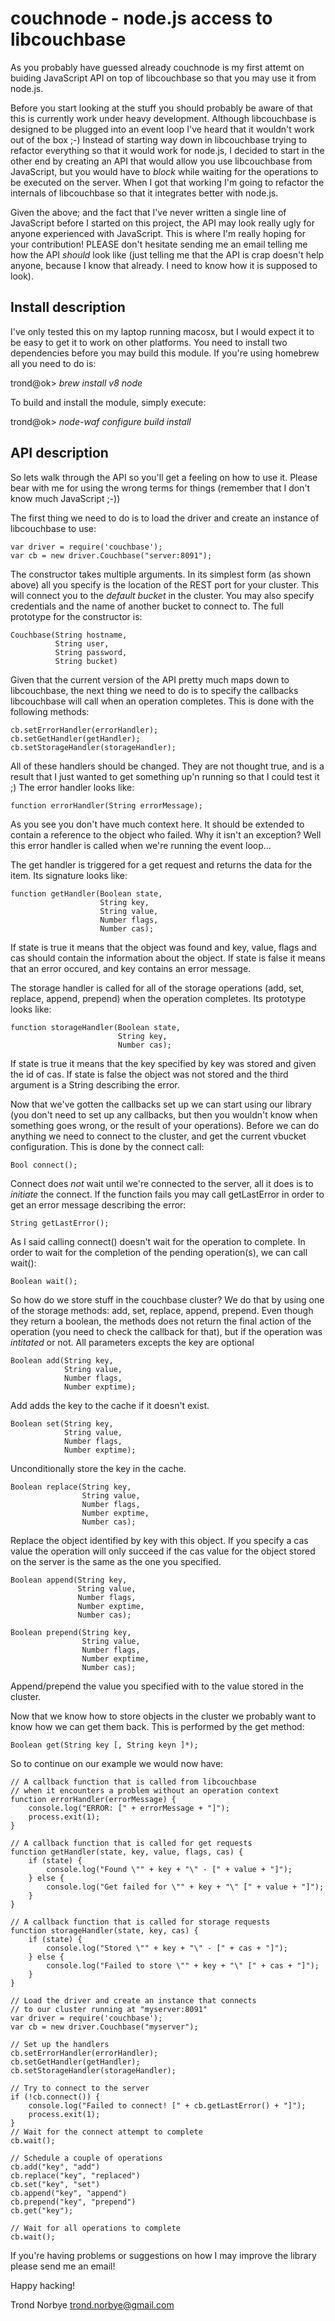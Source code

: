 couchnode - node.js access to libcouchbase
==========================================

As you probably have guessed already couchnode is my first attemt on
buiding JavaScript API on top of libcouchbase so that you may use it
from node.js.

Before you start looking at the stuff you should probably be aware of
that this is currently work under heavy development. Although
libcouchbase is designed to be plugged into an event loop I've heard
that it wouldn't work out of the box ;-) Instead of starting way down
in libcouchbase trying to refactor everything so that it would work
for node.js, I decided to start in the other end by creating an API
that would allow you use libcouchbase from JavaScript, but you would
have to _block_ while waiting for the operations to be executed on the
server. When I got that working I'm going to refactor the internals
of libcouchbase so that it integrates better with node.js.

Given the above; and the fact that I've never written a single line of
JavaScript before I started on this project, the API may look really
ugly for anyone experienced with JavaScript. This is where I'm really
hoping for your contribution! PLEASE don't hesitate sending me an
email telling me how the API _should_ look like (just telling me that
the API is crap doesn't help anyone, because I know that already. I
need to know how it is supposed to look).

Install description
-------------------

I've only tested this on my laptop running macosx, but I would expect
it to be easy to get it to work on other platforms. You need to
install two dependencies before you may build this module. If you're
using homebrew all you need to do is:

   trond@ok> *brew install v8 node*

To build and install the module, simply execute:

   trond@ok> *node-waf configure build install*

API description
---------------

So lets walk through the API so you'll get a feeling on how to use
it. Please bear with me for using the wrong terms for things (remember
that I don't know much JavaScript ;-))

The first thing we need to do is to load the driver and create an
instance of libcouchbase to use:

    var driver = require('couchbase');
    var cb = new driver.Couchbase("server:8091");

The constructor takes multiple arguments. In its simplest form (as
shown above) all you specify is the location of the REST port for your
cluster. This will connect you to the *default bucket* in the
cluster. You may also specify credentials and the name of another
bucket to connect to. The full prototype for the constructor is:

    Couchbase(String hostname,
              String user,
              String password,
              String bucket)

Given that the current version of the API pretty much maps down to
libcouchbase, the next thing we need to do is to specify the callbacks
libcouchbase will call when an operation completes. This is done with
the following methods:

    cb.setErrorHandler(errorHandler);
    cb.setGetHandler(getHandler);
    cb.setStorageHandler(storageHandler);

All of these handlers should be changed. They are not thought true,
and is a result that I just wanted to get something up'n running so
that I could test it ;) The error handler looks
like:

    function errorHandler(String errorMessage);

As you see you don't have much context here. It should be extended to
contain a reference to the object who failed. Why it isn't an
exception? Well this error handler is called when we're running the
event loop...

The get handler is triggered for a get request and returns the data
for the item. Its signature looks like:

    function getHandler(Boolean state,
                        String key,
                        String value,
                        Number flags,
                        Number cas);

If state is true it means that the object was found and key, value,
flags and cas should contain the information about the object. If
state is false it means that an error occured, and key contains an
error message.

The storage handler is called for all of the storage operations (add,
set, replace, append, prepend) when the operation completes. Its
prototype looks like:

    function storageHandler(Boolean state,
                            String key,
                            Number cas);

If state is true it means that the key specified by key was stored and
given the id of cas. If state is false the object was not stored and
the third argument is a String describing the error.

Now that we've gotten the callbacks set up we can start using our
library (you don't need to set up any callbacks, but then you wouldn't
know when something goes wrong, or the result of your
operations). Before we can do anything we need to connect to the
cluster, and get the current vbucket configuration. This is done by
the connect call:

    Bool connect();

Connect does *not* wait until we're connected to the server, all it
does is to _initiate_ the connect. If the function fails you may call
getLastError in order to get an error message describing the error:

    String getLastError();

As I said calling connect() doesn't wait for the operation to
complete. In order to wait for the completion of the pending
operation(s), we can call wait():

    Boolean wait();

So how do we store stuff in the couchbase cluster? We do that by using
one of the storage methods: add, set, replace, append, prepend. Even
though they return a boolean, the methods does not return the final
action of the operation (you need to check the callback for that), but
if the operation was _intitated_ or not. All parameters excepts the
key are optional

    Boolean add(String key,
                String value,
                Number flags,
                Number exptime);

Add adds the key to the cache if it doesn't exist.

    Boolean set(String key,
                String value,
                Number flags,
                Number exptime);

Unconditionally store the key in the cache.

    Boolean replace(String key,
                    String value,
                    Number flags,
                    Number exptime,
                    Number cas);

Replace the object identified by key with this object. If you specify
a cas value the operation will only succeed if the cas value for the
object stored on the server is the same as the one you specified.

    Boolean append(String key,
                   String value,
                   Number flags,
                   Number exptime,
                   Number cas);

    Boolean prepend(String key,
                    String value,
                    Number flags,
                    Number exptime,
                    Number cas);

Append/prepend the value you specified with to the value stored in the
cluster.

Now that we know how to store objects in the cluster we probably want
to know how we can get them back. This is performed by the get method:

    Boolean get(String key [, String keyn ]*);

So to continue on our example we would now have:

    // A callback function that is called from libcouchbase
    // when it encounters a problem without an operation context
    function errorHandler(errorMessage) {
        console.log("ERROR: [" + errorMessage + "]");
        process.exit(1);
    }

    // A callback function that is called for get requests
    function getHandler(state, key, value, flags, cas) {
        if (state) {
            console.log("Found \"" + key + "\" - [" + value + "]");
        } else {
            console.log("Get failed for \"" + key + "\" [" + value + "]");
        }
    }

    // A callback function that is called for storage requests
    function storageHandler(state, key, cas) {
        if (state) {
            console.log("Stored \"" + key + "\" - [" + cas + "]");
        } else {
            console.log("Failed to store \"" + key + "\" [" + cas + "]");
        }
    }

    // Load the driver and create an instance that connects
    // to our cluster running at "myserver:8091"
    var driver = require('couchbase');
    var cb = new driver.Couchbase("myserver");

    // Set up the handlers
    cb.setErrorHandler(errorHandler);
    cb.setGetHandler(getHandler);
    cb.setStorageHandler(storageHandler);

    // Try to connect to the server
    if (!cb.connect()) {
        console.log("Failed to connect! [" + cb.getLastError() + "]");
        process.exit(1);
    }
    // Wait for the connect attempt to complete
    cb.wait();

    // Schedule a couple of operations
    cb.add("key", "add")
    cb.replace("key", "replaced")
    cb.set("key", "set")
    cb.append("key", "append")
    cb.prepend("key", "prepend")
    cb.get("key");

    // Wait for all operations to complete
    cb.wait();

If you're having problems or suggestions on how I may improve the
library please send me an email!

Happy hacking!

Trond Norbye <trond.norbye@gmail.com>

